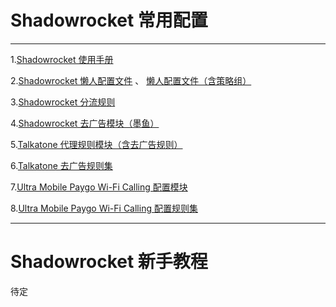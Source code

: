 # Shadowrocket 常用配置

-----------------------------------------------------

1.[Shadowrocket 使用手册](https://github.com/wlxuf/Shadowrocket)

2.[Shadowrocket 懒人配置文件](https://raw.githubusercontent.com/wlxuf/Shadowrocket/main/lazy.conf) 、 [懒人配置文件（含策略组）](https://raw.githubusercontent.com/wlxuf/Shadowrocket/main/lazy_group.conf)

3.[Shadowrocket 分流规则](https://github.com/blackmatrix7/ios_rule_script/tree/master/rule/Shadowrocket)

4.[Shadowrocket 去广告模块（墨鱼）](https://raw.githubusercontent.com/ddgksf2013/Modules/main/Adblock.sgmodule)

5.[Talkatone 代理规则模块（含去广告规则）](https://raw.githubusercontent.com/LOWERTOP/Shadowrocket-First/refs/heads/main/Talkatone.sgmodule) 

6.[Talkatone 去广告规则集](https://raw.githubusercontent.com/LOWERTOP/Shadowrocket-First/refs/heads/main/TalkatoneAntiAds.txt)

7.[Ultra Mobile Paygo Wi-Fi Calling 配置模块](https://raw.githubusercontent.com/LOWERTOP/Shadowrocket-First/refs/heads/main/UltraMobileWiFiCalling.sgmodule)

8.[Ultra Mobile Paygo Wi-Fi Calling 配置规则集](https://raw.githubusercontent.com/LOWERTOP/Shadowrocket-First/refs/heads/main/UltraMobileWiFiCalling.list)

-----------------------------------------------------

# Shadowrocket 新手教程

待定
